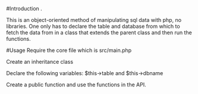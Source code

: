 #Introduction .

This is an object-oriented method of manipulating sql data with php, no libraries. 
One only has to declare the table and database from which to fetch the data from in a class that extends the parent class and then run the functions. 

#Usage 
Require the core file which is src/main.php

Create an inheritance class

Declare the following variables: $this->table and $this->dbname

Create a public function and use the functions in the API.

